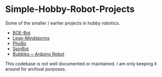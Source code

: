 # Simple-Hobby-Robot-Projects
Some of the smaller / earlier projects in hobby robotics.

- [BOE-Bot](./BOE-Bot/README.md)
- [Lego-Mindstorms](./Lego-Mindstorms/README.md)
- [PhoBo](./PhoBo/README.md)
- [SpinBot](./SpinBot/README.md)
- [Bubbles ~ Arduino Robot](./Bubbles/README.md)


This codebase is not well documented or maintained. I am only keeping it around
for archival purposes.
